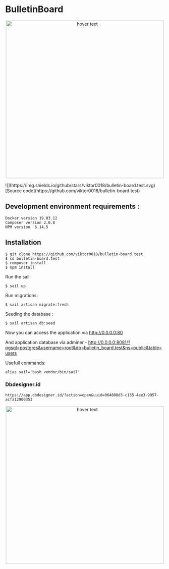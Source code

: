 # BulletinBoard

<p align="center">
  <img src="https://sun9-30.userapi.com/impg/gvrzAaO3aTzrv30QeP9RmlUCgkMXv2a9pOowbw/ky0484i3A6U.jpg?size=1320x1276&quality=96&proxy=1&sign=aaa12f9617b7f14d4a1f223d7a887a9d&type=album" width="500" title="hover text">
</p>
![](https://img.shields.io/github/stars/viktor0018/bulletin-board.test.svg)
[Source code](https://github.com/viktor0018/bulletin-board.test)

## Development environment requirements :

    Docker version 19.03.12
    Composer version 2.0.8
    NPM version  6.14.5

## Installation

    $ git clone https://github.com/viktor0018/bulletin-board.test
    $ cd bulletin-board.test
    $ composer install
    $ npm install

Run the sail:

    $ sail up

Run migrations:

    $ sail artisan migrate:fresh

Seeding the database :

    $ sail artisan db:seed

Now you can access the application via http://0.0.0.0:80

And application database via adminer - http://0.0.0.0:8081/?pgsql=postgres&username=root&db=bulletin_board.test&ns=public&table=users

Usefull commands:

    alias sail='bash vendor/bin/sail'

### Dbdesigner.id

    https://app.dbdesigner.id/?action=open&uuid=064808d3-c135-4ee3-9957-acfa12900353

<p align="center">
  <img src="https://sun9-51.userapi.com/impg/6fxouferzZU0MXSz9_p2VFf7-7q8ipJhsdt6bA/HbWZdzLL3UU.jpg?size=2560x1511&quality=96&proxy=1&sign=085cf6904b6d322b5631a78c5ffcf9b1&type=album" width="500" title="hover text">
</p>
